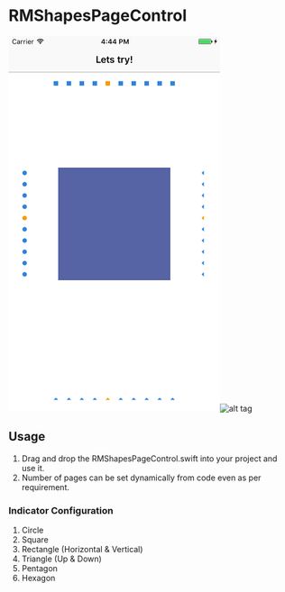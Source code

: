 # RMShapesPageControl

![alt tag](https://github.com/rupammitra/RMShapesPageControl/blob/master/Screenshots/Shapes.png)![alt tag](https://github.com/rupammitra/RMSquarePageControl/blob/master/Screenshots/RMSquarePageControl.gif)

## Usage

1. Drag and drop the RMShapesPageControl.swift into your project and use it.
2. Number of pages can be set dynamically from code even as per requirement.

### Indicator Configuration
1. Circle
2. Square
3. Rectangle (Horizontal & Vertical)
4. Triangle (Up & Down)
5. Pentagon
6. Hexagon
